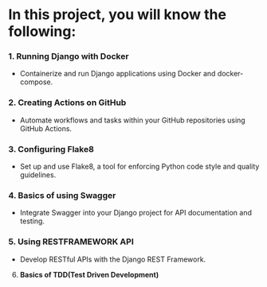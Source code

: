 # In this project, you will know the following:

### 1. **Running Django with Docker**
  - Containerize and run Django applications using Docker and docker-compose.

### 2. **Creating Actions on GitHub**
  - Automate workflows and tasks within your GitHub repositories using GitHub Actions.

### 3. **Configuring Flake8**
  - Set up and use Flake8, a tool for enforcing Python code style and quality guidelines.

### 4. **Basics of using Swagger**
  - Integrate Swagger into your Django project for API documentation and testing.

### 5. **Using RESTFRAMEWORK API**
  - Develop RESTful APIs with the Django REST Framework.

6. **Basics of TDD(Test Driven Development)**
